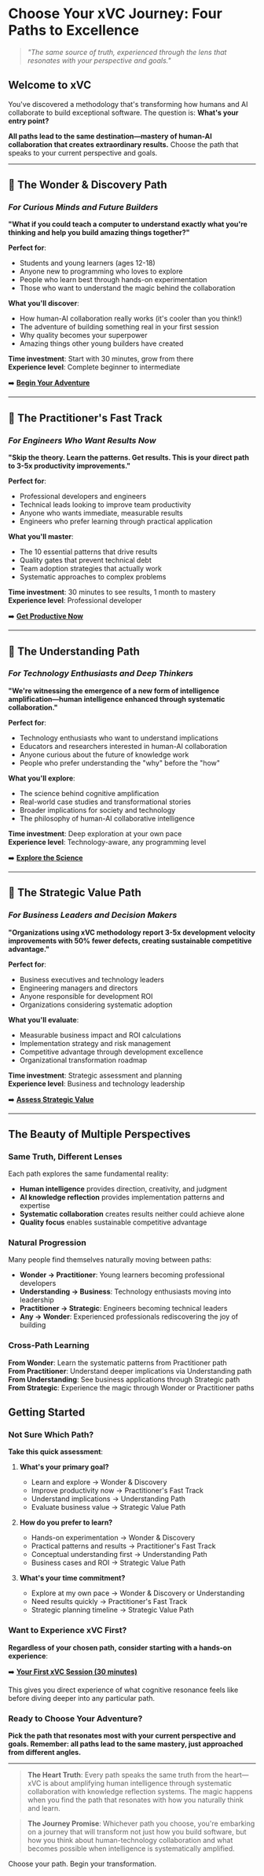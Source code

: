 # Choose Your xVC Journey: Four Paths to Excellence

> *"The same source of truth, experienced through the lens that resonates with your perspective and goals."*

## Welcome to xVC

You've discovered a methodology that's transforming how humans and AI collaborate to build exceptional software. The question is: **What's your entry point?**

**All paths lead to the same destination—mastery of human-AI collaboration that creates extraordinary results.** Choose the path that speaks to your current perspective and goals.

---

## 🌟 **The Wonder & Discovery Path**
### *For Curious Minds and Future Builders*

**"What if you could teach a computer to understand exactly what you're thinking and help you build amazing things together?"**

**Perfect for**:
- Students and young learners (ages 12-18)
- Anyone new to programming who loves to explore
- People who learn best through hands-on experimentation
- Those who want to understand the magic behind the collaboration

**What you'll discover**:
- How human-AI collaboration really works (it's cooler than you think!)
- The adventure of building something real in your first session
- Why quality becomes your superpower
- Amazing things other young builders have created

**Time investment**: Start with 30 minutes, grow from there  
**Experience level**: Complete beginner to intermediate

➡️ **[Begin Your Adventure](discovery/)**

---

## 🔧 **The Practitioner's Fast Track**
### *For Engineers Who Want Results Now*

**"Skip the theory. Learn the patterns. Get results. This is your direct path to 3-5x productivity improvements."**

**Perfect for**:
- Professional developers and engineers
- Technical leads looking to improve team productivity
- Anyone who wants immediate, measurable results
- Engineers who prefer learning through practical application

**What you'll master**:
- The 10 essential patterns that drive results
- Quality gates that prevent technical debt
- Team adoption strategies that actually work
- Systematic approaches to complex problems

**Time investment**: 30 minutes to see results, 1 month to mastery  
**Experience level**: Professional developer

➡️ **[Get Productive Now](practitioner/)**

---

## 🌟 **The Understanding Path**
### *For Technology Enthusiasts and Deep Thinkers*

**"We're witnessing the emergence of a new form of intelligence amplification—human intelligence enhanced through systematic collaboration."**

**Perfect for**:
- Technology enthusiasts who want to understand implications
- Educators and researchers interested in human-AI collaboration
- Anyone curious about the future of knowledge work
- People who prefer understanding the "why" before the "how"

**What you'll explore**:
- The science behind cognitive amplification
- Real-world case studies and transformational stories
- Broader implications for society and technology
- The philosophy of human-AI collaborative intelligence

**Time investment**: Deep exploration at your own pace  
**Experience level**: Technology-aware, any programming level

➡️ **[Explore the Science](understanding/)**

---

## 💼 **The Strategic Value Path**
### *For Business Leaders and Decision Makers*

**"Organizations using xVC methodology report 3-5x development velocity improvements with 50% fewer defects, creating sustainable competitive advantage."**

**Perfect for**:
- Business executives and technology leaders
- Engineering managers and directors
- Anyone responsible for development ROI
- Organizations considering systematic adoption

**What you'll evaluate**:
- Measurable business impact and ROI calculations
- Implementation strategy and risk management
- Competitive advantage through development excellence
- Organizational transformation roadmap

**Time investment**: Strategic assessment and planning  
**Experience level**: Business and technology leadership

➡️ **[Assess Strategic Value](business/)**

---

## The Beauty of Multiple Perspectives

### **Same Truth, Different Lenses**

Each path explores the same fundamental reality:
- **Human intelligence** provides direction, creativity, and judgment
- **AI knowledge reflection** provides implementation patterns and expertise
- **Systematic collaboration** creates results neither could achieve alone
- **Quality focus** enables sustainable competitive advantage

### **Natural Progression**

Many people find themselves naturally moving between paths:
- **Wonder → Practitioner**: Young learners becoming professional developers
- **Understanding → Business**: Technology enthusiasts moving into leadership
- **Practitioner → Strategic**: Engineers becoming technical leaders
- **Any → Wonder**: Experienced professionals rediscovering the joy of building

### **Cross-Path Learning**

**From Wonder**: Learn the systematic patterns from Practitioner path  
**From Practitioner**: Understand deeper implications via Understanding path  
**From Understanding**: See business applications through Strategic path  
**From Strategic**: Experience the magic through Wonder or Practitioner paths

## Getting Started

### **Not Sure Which Path?**

**Take this quick assessment**:

1. **What's your primary goal?**
   - Learn and explore → Wonder & Discovery
   - Improve productivity now → Practitioner's Fast Track
   - Understand implications → Understanding Path
   - Evaluate business value → Strategic Value Path

2. **How do you prefer to learn?**
   - Hands-on experimentation → Wonder & Discovery
   - Practical patterns and results → Practitioner's Fast Track
   - Conceptual understanding first → Understanding Path
   - Business cases and ROI → Strategic Value Path

3. **What's your time commitment?**
   - Explore at my own pace → Wonder & Discovery or Understanding
   - Need results quickly → Practitioner's Fast Track
   - Strategic planning timeline → Strategic Value Path

### **Want to Experience xVC First?**

**Regardless of your chosen path, consider starting with a hands-on experience**:

➡️ **[Your First xVC Session (30 minutes)](../tutorials/first-session.md)**

This gives you direct experience of what cognitive resonance feels like before diving deeper into any particular path.

### **Ready to Choose Your Adventure?**

**Pick the path that resonates most with your current perspective and goals. Remember: all paths lead to the same mastery, just approached from different angles.**

---

> **The Heart Truth**: Every path speaks the same truth from the heart—xVC is about amplifying human intelligence through systematic collaboration with knowledge reflection systems. The magic happens when you find the path that resonates with how you naturally think and learn.

> **The Journey Promise**: Whichever path you choose, you're embarking on a journey that will transform not just how you build software, but how you think about human-technology collaboration and what becomes possible when intelligence is systematically amplified.

Choose your path. Begin your transformation.